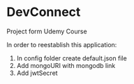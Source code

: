 # DevConnect

Project form Udemy Course

In order to reestablish this application:

1. In config folder create default.json file
2. Add mongoURI with mongodb link
3. Add jwtSecret
